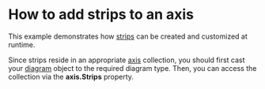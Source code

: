 # How to add strips to an axis


<p>This example demonstrates how <a href="http://devexpress.com/Help/Content.aspx?help=XtraCharts&document=CustomDocument5784.htm">strips</a> can be created and customized at runtime.</p><p>Since strips reside in an appropriate <a href="http://devexpress.com/Help/Content.aspx?help=XtraCharts&document=CustomDocument6016.htm">axis</a> collection, you should first cast your <a href="http://devexpress.com/Help/Content.aspx?help=XtraCharts&document=CustomDocument6017.htm">diagram</a> object to the required diagram type. Then, you can access the collection via the <strong>axis.Strips</strong> property.</p>

<br/>


